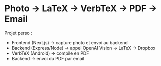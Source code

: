 # Photo → LaTeX → VerbTeX → PDF → Email

Projet perso :  
- Frontend (Next.js) → capture photo et envoi au backend  
- Backend (Express/Node) → appel OpenAI Vision → LaTeX → Dropbox  
- VerbTeX (Android) → compile en PDF  
- Backend → envoi du PDF par email
